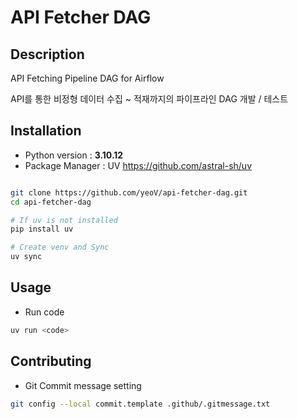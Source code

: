 # API Fetcher DAG

## Description

API Fetching Pipeline DAG for Airflow

API를 통한 비정형 데이터 수집 ~ 적재까지의 파이프라인 DAG 개발 / 테스트

## Installation

- Python version : **3.10.12**
- Package Manager : UV
 <https://github.com/astral-sh/uv>

```bash

git clone https://github.com/yeoV/api-fetcher-dag.git
cd api-fetcher-dag

# If uv is not installed
pip install uv

# Create venv and Sync
uv sync 
```

## Usage

- Run code

```bash
uv run <code>
```

## Contributing

- Git Commit message setting

```bash
git config --local commit.template .github/.gitmessage.txt
```
